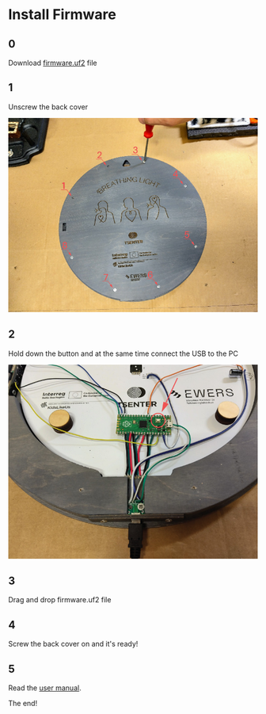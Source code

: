 # Install Firmware

## 0

Download [firmware.uf2](./firmware.uf2) file

## 1

Unscrew the back cover

![Unscrew the back cover](../img/avamine-01.jpg)

## 2

Hold down the button and at the same time connect the USB to the PC

![Button](../img/nupp-01.jpg)

## 3

Drag and drop firmware.uf2 file

## 4

Screw the back cover on and it's ready!

## 5

Read the [user manual](https://raw.githubusercontent.com/taunoe/breathing-light/refs/heads/main/img/ENG_kasutusjuhend.pdf).

The end!
